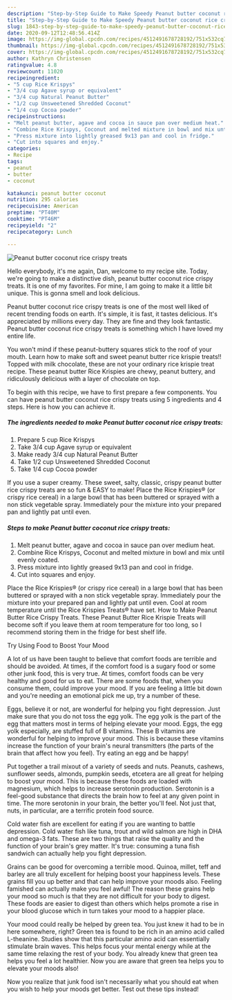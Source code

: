 ```yaml
---
description: "Step-by-Step Guide to Make Speedy Peanut butter coconut rice crispy treats"
title: "Step-by-Step Guide to Make Speedy Peanut butter coconut rice crispy treats"
slug: 1843-step-by-step-guide-to-make-speedy-peanut-butter-coconut-rice-crispy-treats
date: 2020-09-12T12:48:56.414Z
image: https://img-global.cpcdn.com/recipes/4512491678728192/751x532cq70/peanut-butter-coconut-rice-crispy-treats-recipe-main-photo.jpg
thumbnail: https://img-global.cpcdn.com/recipes/4512491678728192/751x532cq70/peanut-butter-coconut-rice-crispy-treats-recipe-main-photo.jpg
cover: https://img-global.cpcdn.com/recipes/4512491678728192/751x532cq70/peanut-butter-coconut-rice-crispy-treats-recipe-main-photo.jpg
author: Kathryn Christensen
ratingvalue: 4.8
reviewcount: 11020
recipeingredient:
- "5 cup Rice Krispys"
- "3/4 cup Agave syrup or equivalent"
- "3/4 cup Natural Peanut Butter"
- "1/2 cup Unsweetened Shredded Coconut"
- "1/4 cup Cocoa powder"
recipeinstructions:
- "Melt peanut butter, agave and cocoa in sauce pan over medium heat."
- "Combine Rice Krispys, Coconut and melted mixture in bowl and mix until evenly coated."
- "Press mixture into lightly greased 9x13 pan and cool in fridge."
- "Cut into squares and enjoy."
categories:
- Recipe
tags:
- peanut
- butter
- coconut

katakunci: peanut butter coconut 
nutrition: 295 calories
recipecuisine: American
preptime: "PT40M"
cooktime: "PT46M"
recipeyield: "2"
recipecategory: Lunch

---
```



![Peanut butter coconut rice crispy treats](https://img-global.cpcdn.com/recipes/4512491678728192/751x532cq70/peanut-butter-coconut-rice-crispy-treats-recipe-main-photo.jpg)

Hello everybody, it's me again, Dan, welcome to my recipe site. Today, we're going to make a distinctive dish, peanut butter coconut rice crispy treats. It is one of my favorites. For mine, I am going to make it a little bit unique. This is gonna smell and look delicious.

Peanut butter coconut rice crispy treats is one of the most well liked of recent trending foods on earth. It's simple, it is fast, it tastes delicious. It's appreciated by millions every day. They are fine and they look fantastic. Peanut butter coconut rice crispy treats is something which I have loved my entire life.

You won&#39;t mind if these peanut-buttery squares stick to the roof of your mouth. Learn how to make soft and sweet peanut butter rice krispie treats!! Topped with milk chocolate, these are not your ordinary rice krispie treat recipe. These peanut butter Rice Krispies are chewy, peanut buttery, and ridiculously delicious with a layer of chocolate on top.


To begin with this recipe, we have to first prepare a few components. You can have peanut butter coconut rice crispy treats using 5 ingredients and 4 steps. Here is how you can achieve it.

<!--inarticleads1-->

##### The ingredients needed to make Peanut butter coconut rice crispy treats:

1. Prepare 5 cup Rice Krispys
1. Take 3/4 cup Agave syrup or equivalent
1. Make ready 3/4 cup Natural Peanut Butter
1. Take 1/2 cup Unsweetened Shredded Coconut
1. Take 1/4 cup Cocoa powder


If you use a super creamy. These sweet, salty, classic, crispy peanut butter rice crispy treats are so fun &amp; EASY to make! Place the Rice Krispies® (or crispy rice cereal) in a large bowl that has been buttered or sprayed with a non stick vegetable spray. Immediately pour the mixture into your prepared pan and lightly pat until even. 

<!--inarticleads2-->

##### Steps to make Peanut butter coconut rice crispy treats:

1. Melt peanut butter, agave and cocoa in sauce pan over medium heat.
1. Combine Rice Krispys, Coconut and melted mixture in bowl and mix until evenly coated.
1. Press mixture into lightly greased 9x13 pan and cool in fridge.
1. Cut into squares and enjoy.


Place the Rice Krispies® (or crispy rice cereal) in a large bowl that has been buttered or sprayed with a non stick vegetable spray. Immediately pour the mixture into your prepared pan and lightly pat until even. Cool at room temperature until the Rice Krispies Treats® have set. How to Make Peanut Butter Rice Crispy Treats. These Peanut Butter Rice Krispie Treats will become soft if you leave them at room temperature for too long, so I recommend storing them in the fridge for best shelf life. 

Try Using Food to Boost Your Mood


A lot of us have been taught to believe that comfort foods are terrible and should be avoided. At times, if the comfort food is a sugary food or some other junk food, this is very true. At times, comfort foods can be very healthy and good for us to eat. There are some foods that, when you consume them, could improve your mood. If you are feeling a little bit down and you're needing an emotional pick me up, try a number of these.

Eggs, believe it or not, are wonderful for helping you fight depression. Just make sure that you do not toss the egg yolk. The egg yolk is the part of the egg that matters most in terms of helping elevate your mood. Eggs, the egg yolk especially, are stuffed full of B vitamins. These B vitamins are wonderful for helping to improve your mood. This is because these vitamins increase the function of your brain's neural transmitters (the parts of the brain that affect how you feel). Try eating an egg and be happy!

Put together a trail mixout of a variety of seeds and nuts. Peanuts, cashews, sunflower seeds, almonds, pumpkin seeds, etcetera are all great for helping to boost your mood. This is because these foods are loaded with magnesium, which helps to increase serotonin production. Serotonin is a feel-good substance that directs the brain how to feel at any given point in time. The more serotonin in your brain, the better you'll feel. Not just that, nuts, in particular, are a terrific protein food source.

Cold water fish are excellent for eating if you are wanting to battle depression. Cold water fish like tuna, trout and wild salmon are high in DHA and omega-3 fats. These are two things that raise the quality and the function of your brain's grey matter. It's true: consuming a tuna fish sandwich can actually help you fight depression. 

Grains can be good for overcoming a terrible mood. Quinoa, millet, teff and barley are all truly excellent for helping boost your happiness levels. These grains fill you up better and that can help improve your moods also. Feeling famished can actually make you feel awful! The reason these grains help your mood so much is that they are not difficult for your body to digest. These foods are easier to digest than others which helps promote a rise in your blood glucose which in turn takes your mood to a happier place.

Your mood could really be helped by green tea. You just knew it had to be in here somewhere, right? Green tea is found to be rich in an amino acid called L-theanine. Studies show that this particular amino acid can essentially stimulate brain waves. This helps focus your mental energy while at the same time relaxing the rest of your body. You already knew that green tea helps you feel a lot healthier. Now you are aware that green tea helps you to elevate your moods also!

Now you realize that junk food isn't necessarily what you should eat when you wish to help your moods get better. Test out  these tips  instead!

